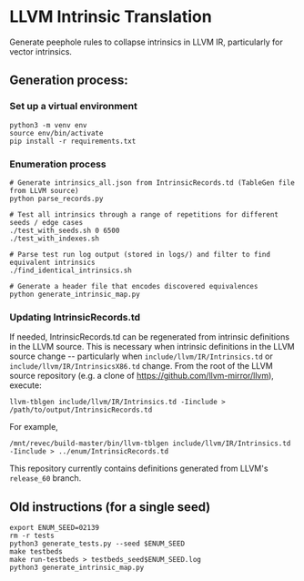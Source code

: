 # LLVM Intrinsic Translation

Generate peephole rules to collapse intrinsics in LLVM IR, particularly for vector intrinsics.

## Generation process:
### Set up a virtual environment
```
python3 -m venv env
source env/bin/activate
pip install -r requirements.txt
```

### Enumeration process
```
# Generate intrinsics_all.json from IntrinsicRecords.td (TableGen file from LLVM source)
python parse_records.py

# Test all intrinsics through a range of repetitions for different seeds / edge cases
./test_with_seeds.sh 0 6500
./test_with_indexes.sh

# Parse test run log output (stored in logs/) and filter to find equivalent intrinsics
./find_identical_intrinsics.sh

# Generate a header file that encodes discovered equivalences
python generate_intrinsic_map.py
```

### Updating IntrinsicRecords.td
If needed, IntrinsicRecords.td can be regenerated from intrinsic definitions in the LLVM source. This is necessary when intrinsic definitions in the LLVM source change -- particularly when `include/llvm/IR/Intrinsics.td` or `include/llvm/IR/IntrinsicsX86.td` change. From the root of the LLVM source repository (e.g. a clone of https://github.com/llvm-mirror/llvm), execute:
```
llvm-tblgen include/llvm/IR/Intrinsics.td -Iinclude > /path/to/output/IntrinsicRecords.td
```

For example,
```
/mnt/revec/build-master/bin/llvm-tblgen include/llvm/IR/Intrinsics.td -Iinclude > ../enum/IntrinsicRecords.td
```

This repository currently contains definitions generated from LLVM's `release_60` branch.

## Old instructions (for a single seed)
```
export ENUM_SEED=02139
rm -r tests
python3 generate_tests.py --seed $ENUM_SEED
make testbeds
make run-testbeds > testbeds_seed$ENUM_SEED.log
python3 generate_intrinsic_map.py
```
